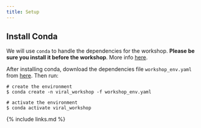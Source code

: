 ```yaml
---
title: Setup
---
```


## Install Conda
We will use `conda` to handle the dependencies for the workshop. **Please be sure you install it before the workshop**. More info [here](https://docs.conda.io/en/latest/miniconda.html).

After installing conda, download the dependencies file `workshop_env.yaml` from [here](). Then run:

~~~
# create the environment
$ conda create -n viral_workshop -f workshop_env.yaml

# activate the environment
$ conda activate viral_workshop
~~~



{% include links.md %}
